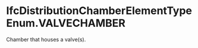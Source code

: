 IfcDistributionChamberElementTypeEnum.VALVECHAMBER
==================================================
Chamber that houses a valve(s).


